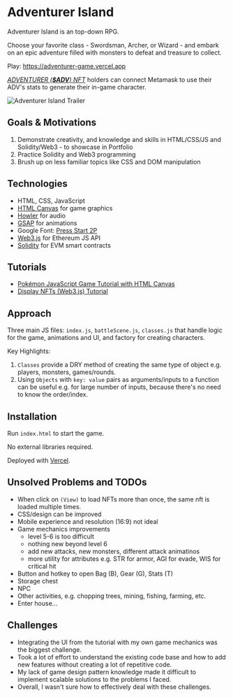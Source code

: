 # Adventurer Island

Adventurer Island is an top-down RPG.

Choose your favorite class - Swordsman, Archer, or Wizard - and embark on an epic adventure filled with monsters to defeat and treasure to collect.

Play: https://adventurer-game.vercel.app

[*ADVENTURER (**$ADV**) NFT*](https://opensea.io/collection/adventurer-eth) holders can connect Metamask to use their ADV's stats to generate their in-game character.

![Adventurer Island Trailer](https://user-images.githubusercontent.com/8282076/206637745-2afe189b-f498-4a0b-9495-f536dde357f9.gif)

## Goals & Motivations

1. Demonstrate creativity, and knowledge and skills in HTML/CSS/JS and Solidity/Web3 - to showcase in Portfolio
2. Practice Solidity and Web3 programming
3. Brush up on less familiar topics like CSS and DOM manipulation

## Technologies

- HTML, CSS, JavaScript
- [HTML Canvas](https://developer.mozilla.org/en-US/docs/Web/API/Canvas_API) for game graphics
- [Howler](https://cdnjs.com/libraries/howler) for audio
- [GSAP](https://greensock.com/docs/) for animations
- Google Font: [Press Start 2P](https://fonts.google.com/specimen/Press+Start+2P)
- [Web3.js](https://github.com/web3/web3.js/blob/1.x/README.md) for Ethereum JS API
- [Solidity](https://docs.soliditylang.org/en/v0.8.17/) for EVM smart contracts

## Tutorials

- [Pokémon JavaScript Game Tutorial with HTML Canvas](https://youtu.be/yP5DKzriqXA)
- [Display NFTs (Web3.js) Tutorial](https://youtu.be/7P2nnpU-HoQ)

## Approach

Three main JS files: `index.js`, `battleScene.js`, `classes.js` that handle logic for the game, animations and UI, and factory for creating characters.

Key Highlights:

1. `Classes` provide a DRY method of creating the same type of object e.g. players, monsters, games/rounds.
2. Using `Objects` with `key: value` pairs as arguments/inputs to a function can be useful e.g. for large number of inputs, because there's no need to know the order/index.

## Installation

Run `index.html` to start the game.

No external libraries required.

Deployed with [Vercel](https://vercel.com/).

## Unsolved Problems and TODOs

- When click on `(View)` to load NFTs more than once, the same nft is loaded multiple times.
- CSS/design can be improved
- Mobile experience and resolution (16:9) not ideal
- Game mechanics improvements
    - level 5-6 is too difficult
    - nothing new beyond level 6
    - add new attacks, new monsters, different attack animatinos
    - more utility for attributes e.g. STR for armor, AGI for evade, WIS for critical hit
- Button and hotkey to open Bag (B), Gear (G), Stats (T)
- Storage chest
- NPC
- Other activities, e.g. chopping trees, mining, fishing, farming, etc.
- Enter house...

## Challenges

- Integrating the UI from the tutorial with my own game mechanics was the biggest challenge. 
- Took a lot of effort to understand the existing code base and how to add new features without creating a lot of repetitive code. 
- My lack of game design pattern knowledge made it difficult to implement scalable solutions to the problems I faced. 
- Overall, I wasn't sure how to effectively deal with these challenges.